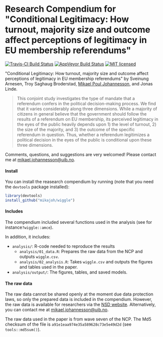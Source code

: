 # Research Compendium for "Conditional Legitimacy: How turnout, majority size and outcome affect perceptions of legitimacy in EU membership referendums"

[![Travis-CI Build Status](https://travis-ci.org/mikajoh/wiggle.svg?branch=master)](https://travis-ci.org/mikajoh/wiggle)
[![AppVeyor Build Status](https://ci.appveyor.com/api/projects/status/github/mikajoh/wiggle?branch=master&svg=true)](https://ci.appveyor.com/project/mikajoh/wiggle)
[![MIT licensed](https://img.shields.io/badge/license-MIT-blue.svg)](https://raw.githubusercontent.com/mikajoh/wiggle/master/LICENSE)

"Conditional Legitimacy: How turnout, majority size and outcome affect perceptions of legitimacy in EU membership referendums" by Sveinung Arnesen, Troy Saghaug Broderstad, [Mikael Poul Johannesson](mailto:mikael.johannesson@uib.no), and Jonas Linde.

> This conjoint study investigates the type of mandate that a referendum confers in the political decision-making process. We find that it varies considerably along three dimensions. While a majority of citizens in general believe that the government should follow the results of a referendum on EU membership, its perceived legitimacy in the eyes of the public heavily depends upon 1) the level of turnout, 2) the size of the majority, and 3) the outcome of the specific referendum in question. Thus, whether a referendum legitimizes a political decision in the eyes of the public is conditional upon these three dimensions.

Comments, questions, and suggestions are very welcomed! Please contact me at [mikael.johannesson@uib.no](mailto:mikael.johannesson@uib.no).

#### Install

You can install the reasearch compendium by running (note that you need the `devtools` package installed):

```r
library(devtools)
install_github("mikajoh/wiggle")
```

#### Includes

The compendium included several functions used in the analysis (see for instance`?wiggle::amce`).

In addition, it includes:

- `analysis/`: R-code needed to reproduce the results
  -  `analysis/01_data.R`: Prepares the raw data from the NCP and outputs `wiggle.csv`.
  -  `analysis/02_analysis.R`: Takes `wiggle.csv` and outputs the figures and tables used in the paper.
- `analysis/output/`: The figures, tables, and saved models.

#### The raw data

The raw data cannot be shared openly at the moment due data protection laws, so only the prepared data is included in the compendium.
However, the raw data is available for researchers via the [NSD website](http://www.nsd.uib.no/nsddata/serier/norsk_medborgerpanel_eng.html). Alternatively, you can contact me at [mikael.johannesson@uib.no](mailto:mikael.johannesson@uib.no).

The raw data used in the paper is from wave seven of the NCP.
The Md5 checksum of the file is `a91e1eaa974e35a589628c73e5e49d2d` (see `tools::md5sum()`).
